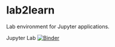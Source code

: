 # lab2learn
Lab environment for Jupyter applications.

Jupyter Lab [![Binder](https://mybinder.org/badge.svg)](https://mybinder.org/v2/gh/santanche/lab2learn/development)

